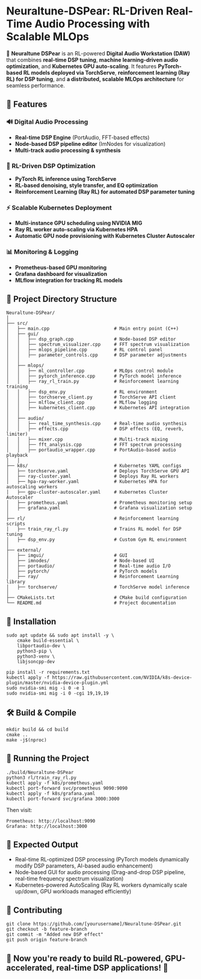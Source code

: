 # **Neuraltune-DSPear: RL-Driven Real-Time Audio Processing with Scalable MLOps**

🚀 **Neuraltune DSPear** is an RL-powered **Digital Audio Workstation (DAW)** that combines **real-time DSP tuning**, **machine learning-driven audio optimization**, and **Kubernetes GPU auto-scaling**. It features **PyTorch-based RL models deployed via TorchServe**, **reinforcement learning (Ray RL) for DSP tuning**, and **a distributed, scalable MLOps architecture** for seamless performance.

## **🌟 Features**
### **🔊 Digital Audio Processing**
- **Real-time DSP Engine** (PortAudio, FFT-based effects)
- **Node-based DSP pipeline editor** (ImNodes for visualization)
- **Multi-track audio processing & synthesis**
### **🤖 RL-Driven DSP Optimization**
- **PyTorch RL inference using TorchServe**
- **RL-based denoising, style transfer, and EQ optimization**
- **Reinforcement Learning (Ray RL) for automated DSP parameter tuning**
### **⚡ Scalable Kubernetes Deployment**
- **Multi-instance GPU scheduling using NVIDIA MIG**
- **Ray RL worker auto-scaling via Kubernetes HPA**
- **Automatic GPU node provisioning with Kubernetes Cluster Autoscaler**
### **📊 Monitoring & Logging**
- **Prometheus-based GPU monitoring**
- **Grafana dashboard for visualization**
- **MLflow integration for tracking RL models**

## **📂 Project Directory Structure**
```plaintext
Neuraltune-DSPear/
│
├── src/
│   ├── main.cpp                        # Main entry point (C++)
│   ├── gui/
│   │   ├── dsp_graph.cpp               # Node-based DSP editor
│   │   ├── spectrum_visualizer.cpp     # FFT spectrum visualization
│   │   ├── mlops_pipeline.cpp          # RL control panel
│   │   ├── parameter_controls.cpp      # DSP parameter adjustments
│   │
│   ├── mlops/
│   │   ├── ml_controller.cpp           # MLOps control module
│   │   ├── pytorch_inference.cpp       # PyTorch model inference
│   │   ├── ray_rl_train.py             # Reinforcement learning training
│   │   ├── dsp_env.py                  # RL environment
│   │   ├── torchserve_client.py        # TorchServe API client
│   │   ├── mlflow_client.cpp           # MLflow logging
│   │   ├── kubernetes_client.cpp       # Kubernetes API integration
│   │
│   ├── audio/
│   │   ├── real_time_synthesis.cpp     # Real-time audio synthesis
│   │   ├── effects.cpp                 # DSP effects (EQ, reverb, limiter)
│   │   ├── mixer.cpp                   # Multi-track mixing
│   │   ├── fft_analysis.cpp            # FFT spectrum processing
│   │   ├── portaudio_wrapper.cpp       # PortAudio-based audio playback
│   │
├── k8s/                                # Kubernetes YAML configs
│   ├── torchserve.yaml                 # Deploys TorchServe GPU API
│   ├── ray-cluster.yaml                # Deploys Ray RL workers
│   ├── hpa-ray-worker.yaml             # Kubernetes HPA for autoscaling workers
│   ├── gpu-cluster-autoscaler.yaml     # Kubernetes Cluster Autoscaler
│   ├── prometheus.yaml                 # Prometheus monitoring setup
│   ├── grafana.yaml                    # Grafana visualization setup
│
├── rl/                                 # Reinforcement learning scripts
│   ├── train_ray_rl.py                 # Trains RL model for DSP tuning
│   ├── dsp_env.py                      # Custom Gym RL environment
│
├── external/
│   ├── imgui/                          # GUI
│   ├── imnodes/                        # Node-based UI
│   ├── portaudio/                      # Real-time audio I/O
│   ├── pytorch/                        # PyTorch models
│   ├── ray/                            # Reinforcement Learning library
│   ├── torchserve/                     # TorchServe model inference
│
├── CMakeLists.txt                      # CMake build configuration
└── README.md                           # Project documentation
```

## **🔧 Installation**

```plaintext
sudo apt update && sudo apt install -y \
    cmake build-essential \
    libportaudio-dev \
    python3-pip \
    python3-venv \
    libjsoncpp-dev

pip install -r requirements.txt
kubectl apply -f https://raw.githubusercontent.com/NVIDIA/k8s-device-plugin/master/nvidia-device-plugin.yml
sudo nvidia-smi mig -i 0 -e 1
sudo nvidia-smi mig -i 0 -cgi 19,19,19
```

## **🛠️ Build & Compile**

```plaintext
mkdir build && cd build
cmake ..
make -j$(nproc)
```

## **🚀 Running the Project**

```plaintext
./build/Neuraltune-DSPear
python3 rl/train_ray_rl.py
kubectl apply -f k8s/prometheus.yaml
kubectl port-forward svc/prometheus 9090:9090
kubectl apply -f k8s/grafana.yaml
kubectl port-forward svc/grafana 3000:3000
```

Then visit:

```plaintext
Prometheus: http://localhost:9090
Grafana: http://localhost:3000
```
## **🎯 Expected Output**

- Real-time RL-optimized DSP processing (PyTorch models dynamically modify DSP parameters, AI-based audio enhancement)
- Node-based GUI for audio processing (Drag-and-drop DSP pipeline, real-time frequency spectrum visualization)
- Kubernetes-powered AutoScaling (Ray RL workers dynamically scale up/down, GPU workloads managed efficiently)

## **🤝 Contributing**

```plaintext
git clone https://github.com/[yourusername]/Neuraltune-DSPear.git
git checkout -b feature-branch
git commit -m "Added new DSP effect"
git push origin feature-branch
```

## **🚀 Now you're ready to build RL-powered, GPU-accelerated, real-time DSP applications! 🚀**
